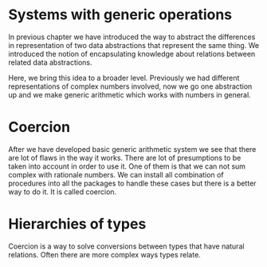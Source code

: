 # Systems with generic operations

In previous chapter we have introduced the way to abstract the
differences in representation of two data abstractions that represent
the same thing. We introduced the notion of encapsulating knowledge
about relations between related data abstractions.

Here, we bring this idea to a broader level. Previously we had different
representations of complex numbers involved, now we go one abstraction
up and we make generic arithmetic which works with numbers in general.

# Coercion

After we have developed basic generic arithmetic system we see that
there are lot of flaws in the way it works. There are lot of
presumptions to be taken into account in order to use it. One of them is
that we can not sum complex with rationale numbers. We can install all
combination of procedures into all the packages to handle these cases
but there is a better way to do it. It is called coercion.

# Hierarchies of types

Coercion is a way to solve conversions between types that have natural
relations. Often there are more complex ways types relate.
